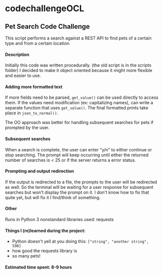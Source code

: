 # codechallengeOCL

## Pet Search Code Challenge

This script performs a search against a REST API to find pets of a certain type
and from a certain location.

#### Description

Initially this code was written procedurally. (the old script is in the scripts folder)
I decided to make it object oriented because it might more flexible and easier to use.

#### Adding more formatted text
If more fields need to be parsed, `get_value()` can be used directly to access them.
If the values need modification (ex: capitalizing names), can write a separate function
that uses `get_value()`. The final formatted prints take place in `json_to_normal()`.

The OO approach was better for handling subsequent searches for pets if prompted by the user.

#### Subsequent searches
When a search is complete, the user can enter "y/n" to either continue or stop searching.
The prompt will keep occurring until either the returned number of searches is < 25 or
if the server returns a error status.

#### Prompting and output redirection
If the output is redirected to a file, the prompts to the user will be redirected as well.
So the terminal will be waiting for a user response for subsequent searches but won't
display the prompt on it. I don't know how to fix that quite yet, but will fix it I
find/think of something.

#### Other
Runs in Python 3
nonstandard libraries used: requests

#### Things I (re)learned during the project:
- Python doesn't yell at you doing this: `["string", "another string", 598]`
- how good the requests library is
- so many pets!

#### Estimated time spent: 8-9 hours
